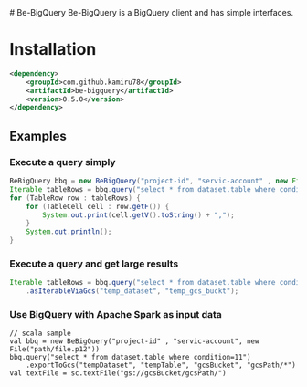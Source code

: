 <meta name="google-site-verification" content="g8QPEcv2Kbg9KDzIYDlXWwfDtr1oO7M3B_Cs0pAGjDg" />
# Be-BigQuery
Be-BigQuery is a BigQuery client and has simple interfaces.

# Installation
```xml
<dependency>
    <groupId>com.github.kamiru78</groupId>
    <artifactId>be-bigquery</artifactId>
    <version>0.5.0</version>
</dependency>
```

## Examples
### Execute a query simply
```java
BeBigQuery bbq = new BeBigQuery("project-id", "servic-account" , new File("path/file.p12"));
Iterable tableRows = bbq.query("select * from dataset.table where condition=11").asIterable();
for (TableRow row : tableRows) {
    for (TableCell cell : row.getF()) {
        System.out.print(cell.getV().toString() + ",");
    }
    System.out.println();
}
```

### Execute a query and get large results
```java
Iterable tableRows = bbq.query("select * from dataset.table where condition=11")
    .asIterableViaGcs("temp_dataset", "temp_gcs_buckt");
```

### Use BigQuery with Apache Spark as input data
```
// scala sample
val bbq = new BeBigQuery("project-id" , "servic-account", new File("path/file.p12"))
bbq.query("select * from dataset.table where condition=11")
    .exportToGcs("tempDataset", "tempTable", "gcsBucket", "gcsPath/*")
val textFile = sc.textFile("gs://gcsBucket/gcsPath/")
```
